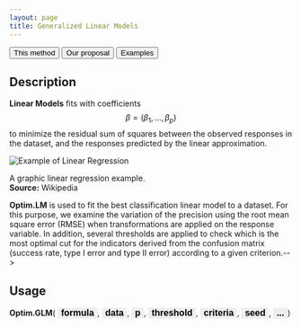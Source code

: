 ```yaml
---
layout: page
title: Generalized Linear Models
---
```

<p class="index-method"><button class="index-button LM-button">This method</button> 
<button class="index-button GLM-button">Our proposal</button>
	<button class="index-button LMM-button">Examples</button></p>
	
## Description

<div class="row">
<div class="col-md-7">

<b>Linear Models</b> fits with coefficients $$ \beta = (\beta_1, ..., \beta_p) $$ to minimize the residual sum of squares between the observed responses in the dataset, and the responses predicted by the linear approximation.

<!--sorting by splitting the responses by a threshold.-->
</div>

<div class="col-md-5">
<img alt="Example of Linear Regression" src="https://upload.wikimedia.org/wikipedia/commons/3/3a/Linear_regression.svg">
	<p class="img-caption">A graphic linear regression example.<br><b>Source:</b> Wikipedia </p>
</div>
</div>

**Optim.LM** is used to fit the best classification linear model to a dataset. For this purpose, we examine the variation of the precision using the root mean square error (RMSE) when transformations are applied on the response variable. In addition, several thresholds are applied to check which is the most optimal cut for the indicators derived from the confusion matrix (success rate, type I error and type II error) according to a given criterion.-->

## Usage

<style>
.usage-button {
    border: none;
    text-align: center;
    font-weight: bold;
    text-decoration: none;
    display: inline-block;
    font-size: 16px;
    cursor: pointer;
    color: black;
}
/* Popup container - can be anything you want */
.popup {
    position: relative;
    display: inline-block;
    cursor: pointer;
    -webkit-user-select: none;
    -moz-user-select: none;
    -ms-user-select: none;
    user-select: none;
}

/* The actual popup */
.popup .popuptext {
    visibility: hidden;
    width: 160px;
    background-color: #555;
    color: #fff;
    text-align: center;
    border-radius: 6px;
    padding: 8px 0;
    position: absolute;
    z-index: 1;
    bottom: 125%;
    left: 50%;
    margin-left: -80px;
}

/* The actual popup */
.popup .popuptext2 {
    visibility: hidden;
    width: 160px;
    background-color: #555;
    color: #fff;
    text-align: center;
    border-radius: 6px;
    padding: 8px 0;
    position: absolute;
    z-index: 1;
    top: 125%;
    left: 50%;
    margin-left: -80px;
}

/* Popup arrow */
.popup .popuptext::after {
    content: "";
    position: absolute;
    top: 100%;
    left: 50%;
    margin-left: -5px;
    border-width: 5px;
    border-style: solid;
    border-color: #555 transparent transparent transparent;
}
.popup .popuptext2::after {
    content: " ";
    position: absolute;
    bottom: 100%;  /* At the top of the tooltip */
    left: 50%;
    margin-left: -5px;
    border-width: 5px;
    border-style: solid;
    border-color: transparent transparent black transparent;
}
/* Toggle this class - hide and show the popup */
.popup .show {
    visibility: visible;
    -webkit-animation: fadeIn 1s;
    animation: fadeIn 1s;
}

/* Add animation (fade in the popup) */
@-webkit-keyframes fadeIn {
    from {opacity: 0;} 
    to {opacity: 1;}
}

@keyframes fadeIn {
    from {opacity: 0;}
    to {opacity:1 ;}
}


.tooltip-inner {
    background-color: #00cc00;
}
.tooltip.bs-tooltip-right .arrow:before {
    border-right-color: #00cc00 !important;
}
.tooltip.bs-tooltip-left .arrow:before {
    border-right-color: #00cc00 !important;
}
.tooltip.bs-tooltip-bottom .arrow:before {
    border-right-color: #00cc00 !important;
}
.tooltip.bs-tooltip-top .arrow:before {
    border-right-color: #00cc00 !important;
}
</style>


<div class="popup" onclick="FunctionName()"><b>Optim.GLM</b>(
  <span class="popuptext" id="NamePopUp">The function name</span>
</div>
<div class="popup" >
<button class="usage-button LM-button" onclick="FunctionFormula()">formula</button>,
	<div class="popuptext2" id="FormulaPopUp">A formula of the form: <br> Y ~ X1 + X2 + ...</div></div>

<div class="popup" >
<button class="usage-button GLM-button" onclick="FunctionData()">data</button>,
	<span class="popuptext" id="DataPopUp">Data frame from which variables specified in formula are preferentially to be taken.</span></div>

<div class="popup" >
<button class="usage-button LMM-button" onclick="FunctionP()">p</button>,
<div class="popuptext2" id="pPopUp">A percentage of training elements <br> Must be for example <b>0.3</b> or <b>30</b></div></div>

<div class="popup" >
<button class="usage-button DA-button" onclick="ThresholdFormula()">threshold</button>,
<span class="popuptext" id="ThresholdPopUp">Data frame from which variables specified in formula are preferentially to be taken.</span></div>
<div class="popup" >
<button class="usage-button NN-button" onclick="criteriaFormula()">criteria</button>,
<span class="popuptext2" id="criteriaPopUp">Data frame from which variables specified in formula are preferentially to be taken.</span></div>
<div class="popup" >
<button class="usage-button SVM-button" onclick="seedreproducible()">seed</button>,
<span class="popuptext" id="DataPopUp">Data frame from which variables specified in formula are preferentially to be taken.</span></div>
<div class="popup" >
<button class="usage-button CART-button" onclick="moreArguments()">...</button>)
<span class="popuptext2" id="DataPopUp">Data frame from which variables specified in formula are preferentially to be taken.</span></div>
<script>
// When the user clicks on div, open the popup
function FunctionName() {
    var popup = document.getElementById("NamePopUp");
    popup.classList.toggle("show");
}
	
function FunctionFormula() {
    var popup = document.getElementById("FormulaPopUp");
    popup.classList.toggle("show");
}
function FunctionData() {
    var popup = document.getElementById("DataPopUp");
    popup.classList.toggle("show");
}
function FunctionP() {
    var popup = document.getElementById("pPopUp");
    popup.classList.toggle("show");
}
function ThresholdFormula() {
    var popup = document.getElementById("ThresholdPopUp");
    popup.classList.toggle("show");
}
</script>
